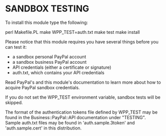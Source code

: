 # SANDBOX TESTING

To install this module type the following:

   perl Makefile.PL
   make
   WPP_TEST=auth.txt make test
   make install

Please notice that this module requires you have several things before
you can test it:

  - a sandbox personal PayPal account
  - a sandbox business PayPal account
  - API credentials (either a certificate or signature)
  - auth.txt, which contains your API credentials

Read PayPal's and this module's documentation to learn more about how to
acquire PayPal sandbox credentials.

If you do not set the WPP_TEST environment variable, sandbox tests will be
skipped.

The format of the authentication tokens file defined by WPP_TEST may be found
in the Business::PayPal::API documentation under "TESTING". Sample auth.txt
files may be found in 'auth.sample.3token' and 'auth.sample.cert' in this
distribution.
